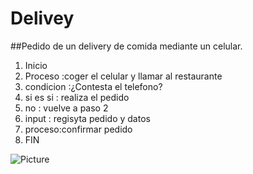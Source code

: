 # Delivey
##Pedido de un delivery de comida mediante un celular.
1. Inicio
2. Proceso :coger el celular y llamar al restaurante
3. condicion :¿Contesta el telefono?
4. si es si : realiza el pedido 
5. no : vuelve a paso 2
6. input : regisyta pedido y datos
7. proceso:confirmar pedido
8. FIN

![Picture](http://1.1m.yt/z0HixR9.jpg)
